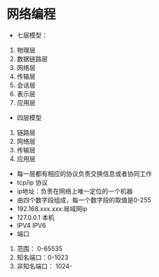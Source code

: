 # 网络编程
- 七层模型：
1. 物理层
2. 数据链路层
3. 网络层
4. 传输层
5. 会话层
6. 表示层
7. 应用层
- 四层模型
1. 链路层
2. 网络层
3. 传输层
4. 应用层
- 每一层都有相应的协议负责交换信息或者协同工作
- tcp/ip 协议
- ip地址：负责在网络上唯一定位的一个机器
- 由四个数字段组成，每一个数字段的取值是0-255
- 192.168.xxx.xxx:局域网ip
- 127.0.0.1 本机
- IPV4 IPV6
- 端口
1. 范围： 0-65535
2. 知名端口：0-1023
3. 非知名端口： 1024-
